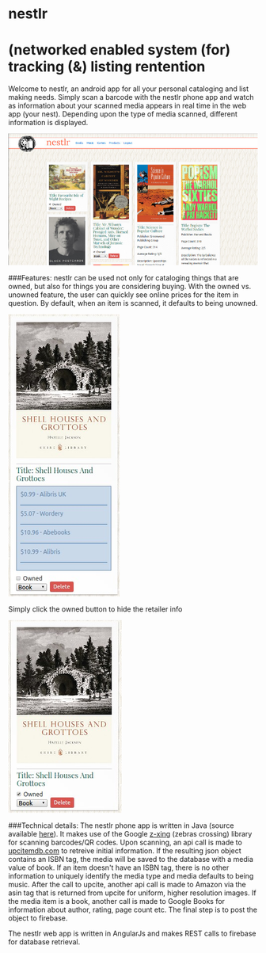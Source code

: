 # nestlr
# (networked enabled system (for) tracking (&) listing rentention

Welcome to nestlr, an android app for all your personal cataloging and list making needs.
Simply scan a barcode with the nestlr phone app and watch as information about your scanned
media appears in real time in the web app (your nest). Depending upon the type of media scanned,
different information is displayed. 

![](./img/SiteResources/Main.jpg)

###Features:
nestlr can be used not only for cataloging things that are owned, but also for things you are considering buying.
With the owned vs. unowned feature, the user can quickly see online prices for the item in question. By default, 
when an item is scanned, it defaults to being unowned.

![](./img/SiteResources/ShellUnOwned.jpg)

Simply click the owned button to hide the retailer info

![](./img/SiteResources/ShellOwned.jpg)

###Technical details:
The nestlr phone app is written in Java (source available [here](https://github.com/sulaiman-allen/nestlr-android)).
It makes use of the Google [z-xing](https://github.com/zxing/zxing) (zebras crossing) library for scanning barcodes/QR codes.
Upon scanning, an api call is made to [upcitemdb.com](upcitemdb.com) to retreive initial information. If the resulting json 
object contains an ISBN tag, the media will be saved to the database with a media value of book. If an item doesn't have
an ISBN tag, there is no other information to uniquely identify the media type and media defaults to being music. After the 
call to upcite, another api call is made to Amazon via the asin tag that is returned from upcite for uniform, higher resolution
images. If the media item is a book, another call is made to Google Books for information about author, rating, page count etc.
The final step is to post the object to firebase.

The nestlr web app is written in AngularJs and makes REST calls to firebase for database retrieval.
<!--(./img/SiteResources/Main.jpg)-->
<!--![](https://github.com/sulaiman-allen/nestlr/blob/master/img/SiteResources/Main.jpg)-->

